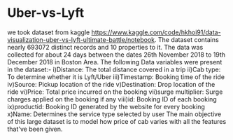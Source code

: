 # Uber-vs-Lyft
we took dataset from kaggle https://www.kaggle.com/code/hkhoi91/data-visualization-uber-vs-lyft-ultimate-battle/notebook. 
The dataset contains nearly 693072 distinct records and 10 properties to it.
The data was collected for about 24 days between the dates 26th November 2018 to 19th December 2018 in Boston Area.
The following Data variables were present in the dataset:-
i)Distance: The total distance covered in a trip
ii)Cab type: To determine whether it is Lyft/Uber
iii)Timestamp: Booking time of the ride
iv)Source: Pickup location of the ride
v)Destination: Drop location of the ride
vi)Price: Total price incurred on the booking
vii)surge multiplier: Surge charges applied on the booking if any 
viii)id: Booking ID of each booking
ix)productid: Booking ID generated by the website for every booking
x)Name: Determines the service type selected by user
The main objective of this large dataset is to model how price of cab varies with all the features that've been given.
